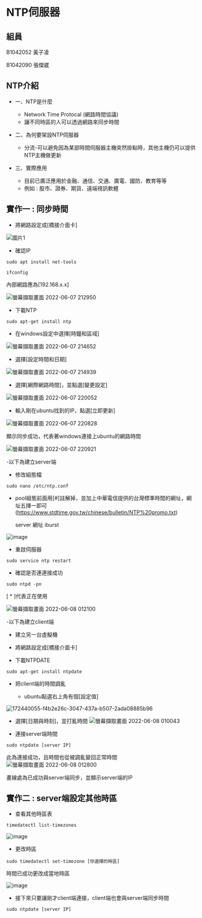 # NTP伺服器
## 組員
B1042052 黃子凌

B1042090 張傑崴
## NTP介紹
* 一、NTP是什麼
  - Network Time Protocal (網路時間協議)
  - 讓不同時區的人可以透過網路來同步時間
  
* 二、為何要架設NTP伺服器
  - 分流-可以避免因為某部時間伺服器主機突然掛點時，其他主機仍可以提供NTP主機做更新

* 三、實際應用
  - 目前已廣泛應用於金融、通信、交通、廣電、國防、教育等等
  - 例如 : 股市、證券、期貨、遠端視訊軟體
  
## 實作一 : 同步時間
* 將網路設定成[橋接介面卡]

![圖片1](https://user-images.githubusercontent.com/106873001/172388904-5f3ec5d6-45d0-44e0-b7db-86efca4e787c.png)

* 確認IP
```shell
sudo apt install net-tools
```
```shell
ifconfig
```

內部網路應為[192.168.x.x]

![螢幕擷取畫面 2022-06-07 212950](https://user-images.githubusercontent.com/106873001/172393551-499f23d1-ba35-445b-a7f1-e296f4f9fa3b.png)

   
  
  
 * 下載NTP
 ```shell
 sudo apt-get install ntp
 ```
 
 * 在windows設定中選擇[時鐘和區域]

![螢幕擷取畫面 2022-06-07 214652](https://user-images.githubusercontent.com/106873001/172399165-75486242-6e65-4247-ad53-d1777e4b73fc.png)

* 選擇[設定時間和日期]

![螢幕擷取畫面 2022-06-07 214939](https://user-images.githubusercontent.com/106873001/172399395-dde03cd0-a89e-48c1-9fc6-248a6f8d01ac.png)

* 選擇[網際網路時間]，並點選[變更設定]

![螢幕擷取畫面 2022-06-07 220052](https://user-images.githubusercontent.com/106873001/172400327-918a9446-8c4b-42c8-874c-7dc72bb8d1a6.png)

* 輸入剛在ubuntu找到的IP，點選[立即更新]

![螢幕擷取畫面 2022-06-07 220828](https://user-images.githubusercontent.com/106873001/172402466-d2ea19d2-fede-471d-9f61-8904e2043237.png)

顯示同步成功，代表著windows連接上ubuntu的網路時間

![螢幕擷取畫面 2022-06-07 220921](https://user-images.githubusercontent.com/106873001/172404162-7361ccf4-f60d-4f49-8779-00bb6dd491ed.png)


-以下為建立server端


* 修改組態檔
  
 ```shell
 sudo nano /etc/ntp.conf
 ```
 - pool組態前面用[#]註解掉，並加上中華電信提供的台灣標準時間的網址，網址五擇一即可 (https://www.stdtime.gov.tw/chinese/bulletin/NTP%20promo.txt)
   
   server 網址 iburst
 
 ![image](https://user-images.githubusercontent.com/106873001/172410136-0d8a56a6-7666-4179-aa77-2f0f73141df1.png)


* 重啟伺服器
```shell
sudo service ntp restart    
```

* 確認是否連連接成功
```shell
sudo ntpd -pn
```

 [ * ]代表正在使用
 
![螢幕擷取畫面 2022-06-08 012100](https://user-images.githubusercontent.com/106873001/172444480-ee57f946-adf4-4fe1-bae7-c2a6cd26d761.png)



-以下為建立client端

* 建立另一台虛擬機

* 將網路設定成[橋接介面卡]

* 下載NTPDATE

```shell
sudo apt-get install ntpdate
```

* 把client端的時間調亂

  - ubuntu點選右上角有個[設定值]
  
![172440055-f4b2e26c-3047-437a-b507-2ada08885b96](https://user-images.githubusercontent.com/106873001/172441249-0fc6ac60-87d0-4ba3-98b1-be7416e1e8e5.png)


  - 選擇[日期與時刻]，並打亂時間
![螢幕擷取畫面 2022-06-08 010043](https://user-images.githubusercontent.com/106873001/172440625-6d60276a-4e17-4941-ae0c-ddb4c1c3ea23.png)

* 連接server端時間

```shell
sudo ntpdate [server IP]
```
此為連接成功，且時間也從被調亂變回正常時間
![螢幕擷取畫面 2022-06-08 012800](https://user-images.githubusercontent.com/106873001/172445958-a0d2a011-0228-4328-99a9-138edf978f9a.png)

畫線處為已成功與server端同步，並顯示server端的IP



## 實作二 : server端設定其他時區

* 查看其他時區表
```shell
timedatectl list-timezones
```

![image](https://user-images.githubusercontent.com/106873001/172449644-caabe4c0-a1c7-45e4-9c18-f85cab8343fd.png)


* 更改時區
```shell
sudo timedatectl set-timezone [你選擇的時區]
```
時間已成功更改成當地時區

![image](https://user-images.githubusercontent.com/106873001/172450395-1cd8eb23-d72a-46de-a41f-5c7f218e07b1.png)

* 接下來只要讓剛才client端連接，client端也會與server端同步時間

```shell
sudo ntpdate [server IP]
```
